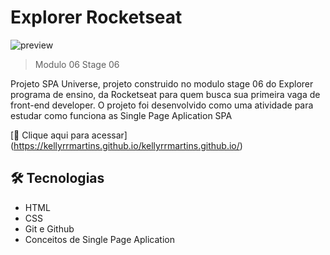 # Explorer Rocketseat

![preview](./.github.preview.png)

> Modulo 06 Stage 06

Projeto SPA Universe, projeto construido no modulo stage 06 do Explorer programa de ensino,
da Rocketseat para quem busca sua primeira vaga de front-end developer. O projeto foi desenvolvido como uma atividade para estudar como funciona as Single Page Aplication SPA

[🔗 Clique aqui para acessar] (https://kellyrrmartins.github.io/kellyrrmartins.github.io/)

## 🛠️ Tecnologias

- HTML
- CSS
- Git e Github
- Conceitos de Single Page Aplication
